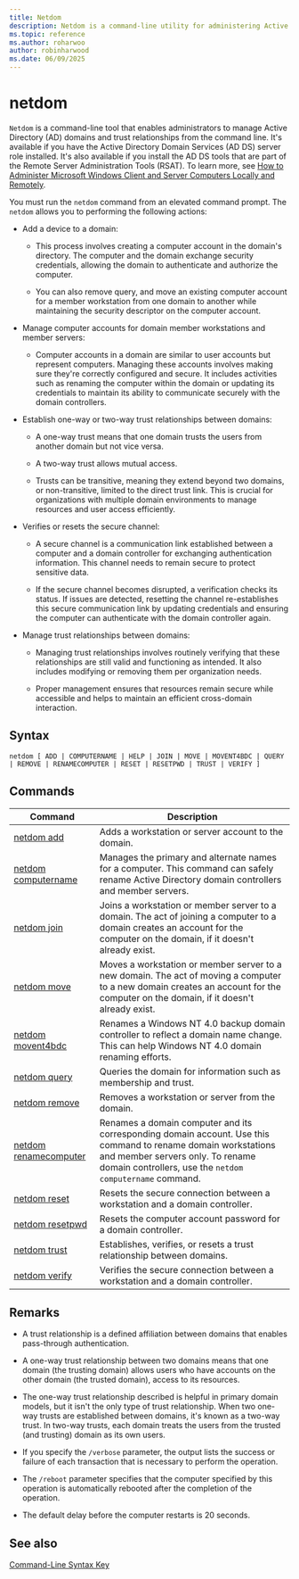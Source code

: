 ```yaml
---
title: Netdom
description: Netdom is a command-line utility for administering Active Directory (AD) domains, managing computer accounts, and configuring or verifying trust relationships between domains.
ms.topic: reference
ms.author: roharwoo
author: robinharwood
ms.date: 06/09/2025
---
```


# netdom

`Netdom` is a command-line tool that enables administrators to manage Active Directory (AD) domains and trust relationships from the command line. It's available if you have the Active Directory Domain Services (AD DS) server role installed. It's also available if you install the AD DS tools that are part of the Remote Server Administration Tools (RSAT). To learn more, see [How to Administer Microsoft Windows Client and Server Computers Locally and Remotely](/previous-versions/windows/it-pro/windows-server-2008-R2-and-2008/ee649281(v=ws.10)).

You must run the `netdom` command from an elevated command prompt. The `netdom` allows you to performing the following actions:

- Add a device to a domain:

  - This process involves creating a computer account in the domain's directory. The computer and the domain exchange security credentials, allowing the domain to authenticate and authorize the computer.

  - You can also remove query, and move an existing computer account for a member workstation from one domain to another while maintaining the security descriptor on the computer account.

- Manage computer accounts for domain member workstations and member servers:

  - Computer accounts in a domain are similar to user accounts but represent computers. Managing these accounts involves making sure they're correctly configured and secure. It includes activities such as renaming the computer within the domain or updating its credentials to maintain its ability to communicate securely with the domain controllers.

- Establish one-way or two-way trust relationships between domains:

  - A one-way trust means that one domain trusts the users from another domain but not vice versa.

  - A two-way trust allows mutual access.

  - Trusts can be transitive, meaning they extend beyond two domains, or non-transitive, limited to the direct trust link. This is crucial for organizations with multiple domain environments to manage resources and user access efficiently.

- Verifies or resets the secure channel:

  - A secure channel is a communication link established between a computer and a domain controller for exchanging authentication information. This channel needs to remain secure to protect sensitive data.

  - If the secure channel becomes disrupted, a verification checks its status. If issues are detected, resetting the channel re-establishes this secure communication link by updating credentials and ensuring the computer can authenticate with the domain controller again.

- Manage trust relationships between domains:

  - Managing trust relationships involves routinely verifying that these relationships are still valid and functioning as intended. It also includes modifying or removing them per organization needs.

  - Proper management ensures that resources remain secure while accessible and helps to maintain an efficient cross-domain interaction.

## Syntax

```
netdom [ ADD | COMPUTERNAME | HELP | JOIN | MOVE | MOVENT4BDC | QUERY | REMOVE | RENAMECOMPUTER | RESET | RESETPWD | TRUST | VERIFY ]
```

## Commands

| Command | Description |
|---------|-------------|
| [netdom add](netdom-add.md) | Adds a workstation or server account to the domain. |
| [netdom computername](netdom-computername.md) | Manages the primary and alternate names for a computer. This command can safely rename Active Directory domain controllers and member servers. |
| [netdom join](netdom-join.md) | Joins a workstation or member server to a domain. The act of joining a computer to a domain creates an account for the computer on the domain, if it doesn't already exist. |
| [netdom move](netdom-move.md) | Moves a workstation or member server to a new domain. The act of moving a computer to a new domain creates an account for the computer on the domain, if it doesn't already exist. |
| [netdom movent4bdc](netdom-movent4bdc.md) | Renames a Windows NT 4.0 backup domain controller to reflect a domain name change. This can help Windows NT 4.0 domain renaming efforts. |
| [netdom query](netdom-query.md) | Queries the domain for information such as membership and trust. |
| [netdom remove](netdom-remove.md) | Removes a workstation or server from the domain. |
| [netdom renamecomputer](netdom-renamecomputer.md) | Renames a domain computer and its corresponding domain account. Use this command to rename domain workstations and member servers only. To rename domain controllers, use the `netdom computername` command. |
| [netdom reset](netdom-reset.md) | Resets the secure connection between a workstation and a domain controller. |
| [netdom resetpwd](netdom-resetpwd.md) | Resets the computer account password for a domain controller. |
| [netdom trust](netdom-trust.md) | Establishes, verifies, or resets a trust relationship between domains. |
| [netdom verify](netdom-verify.md) | Verifies the secure connection between a workstation and a domain controller. |

## Remarks

- A trust relationship is a defined affiliation between domains that enables pass-through authentication.

- A one-way trust relationship between two domains means that one domain (the trusting domain) allows users who have accounts on the other domain (the trusted domain), access to its resources.

- The one-way trust relationship described is helpful in primary domain models, but it isn't the only type of trust relationship. When two one-way trusts are established between domains, it's known as a two-way trust. In two-way trusts, each domain treats the users from the trusted (and trusting) domain as its own users.

- If you specify the `/verbose` parameter, the output lists the success or failure of each transaction that is necessary to perform the operation.

- The `/reboot` parameter specifies that the computer specified by this operation is automatically rebooted after the completion of the operation.

- The default delay before the computer restarts is 20 seconds.

## See also

[Command-Line Syntax Key](command-line-syntax-key.md)
